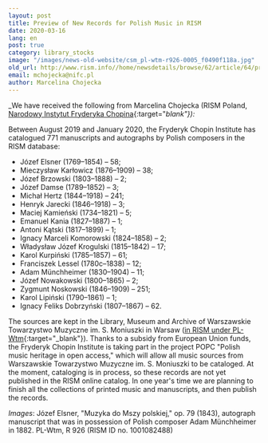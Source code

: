 ```yaml
---
layout: post
title: Preview of New Records for Polish Music in RISM
date: 2020-03-16
lang: en
post: true
category: library_stocks
image: "/images/news-old-website/csm_pl-wtm-r926-0005_f0490f118a.jpg"
old_url: http://www.rism.info//home/newsdetails/browse/62/article/64/preview-of-new-records-for-polish-music-in-rism.html
email: mchojecka@nifc.pl
author: Marcelina Chojecka
---
```


_We have received the following from Marcelina Chojecka (RISM Poland, [Narodowy Instytut Fryderyka Chopina](https://nifc.pl/pl){:target="_blank"}):_

Between August 2019 and January 2020, the Fryderyk Chopin Institute has catalogued 771 manuscripts and autographs by Polish composers in the RISM database:

- Józef Elsner (1769–1854) – 58;
- Mieczysław Karłowicz (1876–1909) – 38;
- Józef Brzowski (1803–1888) – 2;
- Józef Damse (1789–1852) – 3;
- Michał Hertz (1844–1918) – 241;
- Henryk Jarecki (1846–1918) – 3;
- Maciej Kamieński (1734–1821) – 5;
- Emanuel Kania (1827–1887) – 1;
- Antoni Kątski (1817–1899) – 1;
- Ignacy Marceli Komorowski (1824–1858) – 2;
- Władysław Józef Krogulski (1815–1842) – 17;
- Karol Kurpiński (1785–1857) – 61;
- Franciszek Lessel (1780c–1838) – 12;
- Adam Münchheimer (1830–1904) – 11;
- Józef Nowakowski (1800–1865) – 2;
- Zygmunt Noskowski (1846–1909) – 251;
- Karol Lipiński (1790–1861) – 1;
- Ignacy Feliks Dobrzyński (1807–1867) – 62.


The sources are kept in the Library, Museum and Archive of Warszawskie Towarzystwo Muzyczne im. S. Moniuszki in Warsaw ([in RISM under PL-Wtm](https://opac.rism.info/search?View=rism&siglum=PL-Wtm){:target="_blank"}). Thanks to a subsidy from European Union funds, the Fryderyk Chopin Institute is taking part in the project POPC "Polish music heritage in open access," which will allow all music sources from Warszawskie Towarzystwo Muzyczne im. S. Moniuszki to be cataloged. At the moment, cataloging is in process, so these records are not yet published in the RISM online catalog. In one year's time we are planning to finish all the collections of printed music and manuscripts, and then publish the records.


_Images_: Józef Elsner, "Muzyka do Mszy polskiej," op. 79 (1843), autograph manuscript that was in possession of Polish composer Adam Münchheimer in 1882. PL-Wtm, R 926 (RISM ID no. 1001082488)

